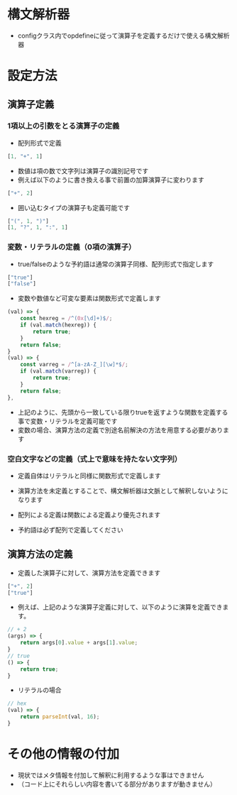 # 構文解析器
* configクラス内でopdefineに従って演算子を定義するだけで使える構文解析器

# 設定方法
## 演算子定義
### 1項以上の引数をとる演算子の定義
* 配列形式で定義
```javascript
[1, "+", 1]
```
* 数値は項の数で文字列は演算子の識別記号です
* 例えば以下のように書き換える事で前置の加算演算子に変わります
```javascript
["+", 2]
```
* 囲い込むタイプの演算子も定義可能です
```javascript
["(", 1, ")"]
[1, "?", 1, ":", 1]
```
### 変数・リテラルの定義（0項の演算子）
* true/falseのような予約語は通常の演算子同様、配列形式で指定します
```javascript
["true"]
["false"]
```
* 変数や数値など可変な要素は関数形式で定義します
```javascript
(val) => {
    const hexreg = /^(0x[\d]+)$/;
    if (val.match(hexreg)) {
        return true;
    }
    return false;
}
(val) => {
    const varreg = /^[a-zA-Z_][\w]*$/;
    if (val.match(varreg)) {
        return true;
    }
    return false;
},
```
* 上記のように、先頭から一致している限りtrueを返すような関数を定義する事で変数・リテラルを定義可能です
* 変数の場合、演算方法の定義で別途名前解決の方法を用意する必要があります
### 空白文字などの定義（式上で意味を持たない文字列）
* 定義自体はリテラルと同様に関数形式で定義します
* 演算方法を未定義とすることで、構文解析器は文脈として解釈しないようになります

* 配列による定義は関数による定義より優先されます
* 予約語は必ず配列で定義してください

## 演算方法の定義
* 定義した演算子に対して、演算方法を定義できます
```javascript
["+", 2]
["true"]
```
* 例えば、上記のような演算子定義に対して、以下のように演算を定義できます。
```javascript
// + 2
(args) => {
    return args[0].value + args[1].value;
}
// true
() => {
    return true;
}
```
* リテラルの場合
```javascript
// hex
(val) => {
    return parseInt(val, 16);
}
```

# その他の情報の付加
* 現状ではメタ情報を付加して解釈に利用するような事はできません
* （コード上にそれらしい内容を書いてる部分がありますが動きません）

